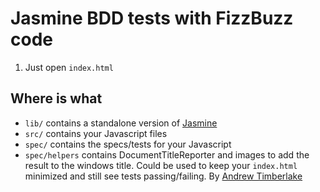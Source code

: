 # Jasmine BDD tests with FizzBuzz code
1. Just open `index.html`

## Where is what
* `lib/` contains a standalone version of [Jasmine](https://github.com/pivotal/jasmine/downloads)
* `src/` contains your Javascript files
* `spec/` contains the specs/tests for your Javascript
* `spec/helpers` contains DocumentTitleReporter and images to add the result to the windows title. 
Could be used to keep your `index.html` minimized and still see tests passing/failing. 
By [Andrew Timberlake](https://github.com/andrewtimberlake/jasmine-document-title-reporter)